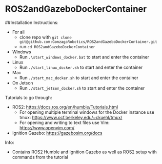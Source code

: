 # ROS2andGazeboDockerContainer

##Installation Instructions: 
- For all
  - clone repo with `git clone git@github.com:GonzagaRobotics/ROS2andGazeboDockerContainer.git`
  - run `cd ROS2andGazeboDockerContainer`
- Windows
  - Run `.\start_windows_docker.bat` to start and enter the container
- Linux
  - Run `./start_linux_docker.sh` to start and enter the container
- Mac
  - Run `./start_mac_docker.sh` to start and enter the container
- On Jetson
  - Run `./start_jetson_docker.sh` to start and enter the container

Tutorials to go through:
- ROS2: https://docs.ros.org/en/humble/Tutorials.html
  - For opening multiple terminal windows for the Docker instance use tmux: https://www.ocf.berkeley.edu/~ckuehl/tmux/
  - For opening and writing to text files use Vim: https://www.openvim.com/
- Ignition Gazebo: https://gazebosim.org/docs

Info:
- Contains ROS2 Humble and Ignition Gazebo as well as ROS2 setup with commands from the tutorial
